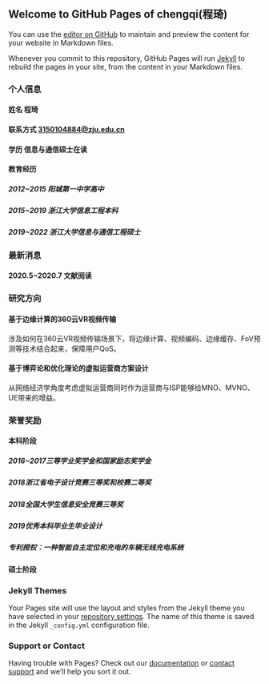 ## Welcome to GitHub Pages of chengqi(程琦)

You can use the [editor on GitHub](https://github.com/chengqi707/chengqi707.github.io/edit/master/index.md) to maintain and preview the content for your website in Markdown files.

Whenever you commit to this repository, GitHub Pages will run [Jekyll](https://jekyllrb.com/) to rebuild the pages in your site, from the content in your Markdown files.

### 个人信息

#### 姓名 程琦
#### 联系方式 3150104884@zju.edu.cn
#### 学历 信息与通信硕士在读
#### 教育经历 

##### 2012~2015 阳城第一中学高中
##### 2015~2019 浙江大学信息工程本科
##### 2019~2022 浙江大学信息与通信工程硕士

### 最新消息
#### 2020.5~2020.7 文献阅读 

### 研究方向

#### 基于边缘计算的360云VR视频传输

  涉及如何在360云VR视频传输场景下，将边缘计算、视频编码、边缘缓存、FoV预测等技术结合起来，保障用户QoS。

#### 基于博弈论和优化理论的虚拟运营商方案设计

  从网络经济学角度考虑虚拟运营商同时作为运营商与ISP能够给MNO、MVNO、UE带来的增益。

### 荣誉奖励
#### 本科阶段
##### 2016~2017三等学业奖学金和国家励志奖学金
##### 2018浙江省电子设计竞赛三等奖和校赛二等奖
##### 2018全国大学生信息安全竞赛三等奖
##### 2019优秀本科毕业生毕业设计
##### 专利授权：一种智能自主定位和充电的车辆无线充电系统
#### 硕士阶段



### Jekyll Themes

Your Pages site will use the layout and styles from the Jekyll theme you have selected in your [repository settings](https://github.com/chengqi707/chengqi707.github.io/settings). The name of this theme is saved in the Jekyll `_config.yml` configuration file.

### Support or Contact

Having trouble with Pages? Check out our [documentation](https://help.github.com/categories/github-pages-basics/) or [contact support](https://github.com/contact) and we’ll help you sort it out.
